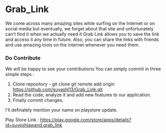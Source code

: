 # Grab_Link

We come across many amazing sites while surfing on the Internet or on social media but eventually, we forget about that site and unfortunately can't find it when we actually need it Grab Link allows you to save the link and access it any time in future. Also, you can share the links with friends and use amazing tools on the internet whenever you need them.

### Do Contribute

We will be happy to see your contributions
You can simply commit in three simple steps :

1. Clone repository
        - git clone git remote add origin https://github.com/suyashl13/Grab_Link.git
2. Read the code, analyze it and add new features to our application.
3. Finally commit changes.

I'll definately mention your name on playstore update.

Play Store Link : https://play.google.com/store/apps/details?id=suyeshlawand.grab_link
